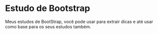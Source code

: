 # Estudo de Bootstrap
 Meus estudos de BootStrap, você pode usar para extrair dicas e até usar como base para os seus estudos também.
